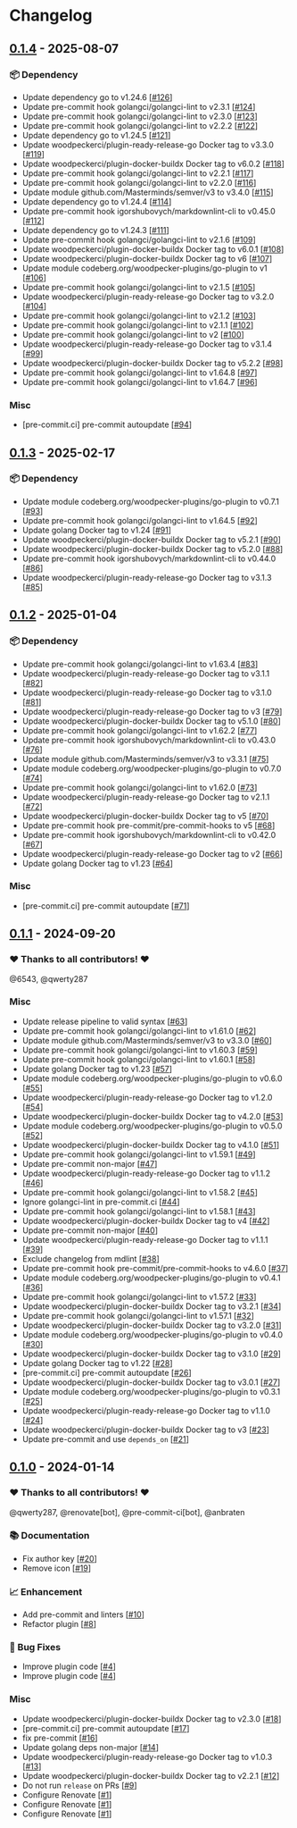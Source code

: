 # Changelog

## [0.1.4](https://github.com/woodpecker-ci/plugin-extend-env/releases/tag/0.1.4) - 2025-08-07

### 📦️ Dependency

- Update dependency go to v1.24.6 [[#126](https://github.com/woodpecker-ci/plugin-extend-env/pull/126)]
- Update pre-commit hook golangci/golangci-lint to v2.3.1 [[#124](https://github.com/woodpecker-ci/plugin-extend-env/pull/124)]
- Update pre-commit hook golangci/golangci-lint to v2.3.0 [[#123](https://github.com/woodpecker-ci/plugin-extend-env/pull/123)]
- Update pre-commit hook golangci/golangci-lint to v2.2.2 [[#122](https://github.com/woodpecker-ci/plugin-extend-env/pull/122)]
- Update dependency go to v1.24.5 [[#121](https://github.com/woodpecker-ci/plugin-extend-env/pull/121)]
- Update woodpeckerci/plugin-ready-release-go Docker tag to v3.3.0 [[#119](https://github.com/woodpecker-ci/plugin-extend-env/pull/119)]
- Update woodpeckerci/plugin-docker-buildx Docker tag to v6.0.2 [[#118](https://github.com/woodpecker-ci/plugin-extend-env/pull/118)]
- Update pre-commit hook golangci/golangci-lint to v2.2.1 [[#117](https://github.com/woodpecker-ci/plugin-extend-env/pull/117)]
- Update pre-commit hook golangci/golangci-lint to v2.2.0 [[#116](https://github.com/woodpecker-ci/plugin-extend-env/pull/116)]
- Update module github.com/Masterminds/semver/v3 to v3.4.0 [[#115](https://github.com/woodpecker-ci/plugin-extend-env/pull/115)]
- Update dependency go to v1.24.4 [[#114](https://github.com/woodpecker-ci/plugin-extend-env/pull/114)]
- Update pre-commit hook igorshubovych/markdownlint-cli to v0.45.0 [[#112](https://github.com/woodpecker-ci/plugin-extend-env/pull/112)]
- Update dependency go to v1.24.3 [[#111](https://github.com/woodpecker-ci/plugin-extend-env/pull/111)]
- Update pre-commit hook golangci/golangci-lint to v2.1.6 [[#109](https://github.com/woodpecker-ci/plugin-extend-env/pull/109)]
- Update woodpeckerci/plugin-docker-buildx Docker tag to v6.0.1 [[#108](https://github.com/woodpecker-ci/plugin-extend-env/pull/108)]
- Update woodpeckerci/plugin-docker-buildx Docker tag to v6 [[#107](https://github.com/woodpecker-ci/plugin-extend-env/pull/107)]
- Update module codeberg.org/woodpecker-plugins/go-plugin to v1 [[#106](https://github.com/woodpecker-ci/plugin-extend-env/pull/106)]
- Update pre-commit hook golangci/golangci-lint to v2.1.5 [[#105](https://github.com/woodpecker-ci/plugin-extend-env/pull/105)]
- Update woodpeckerci/plugin-ready-release-go Docker tag to v3.2.0 [[#104](https://github.com/woodpecker-ci/plugin-extend-env/pull/104)]
- Update pre-commit hook golangci/golangci-lint to v2.1.2 [[#103](https://github.com/woodpecker-ci/plugin-extend-env/pull/103)]
- Update pre-commit hook golangci/golangci-lint to v2.1.1 [[#102](https://github.com/woodpecker-ci/plugin-extend-env/pull/102)]
- Update pre-commit hook golangci/golangci-lint to v2 [[#100](https://github.com/woodpecker-ci/plugin-extend-env/pull/100)]
- Update woodpeckerci/plugin-ready-release-go Docker tag to v3.1.4 [[#99](https://github.com/woodpecker-ci/plugin-extend-env/pull/99)]
- Update woodpeckerci/plugin-docker-buildx Docker tag to v5.2.2 [[#98](https://github.com/woodpecker-ci/plugin-extend-env/pull/98)]
- Update pre-commit hook golangci/golangci-lint to v1.64.8 [[#97](https://github.com/woodpecker-ci/plugin-extend-env/pull/97)]
- Update pre-commit hook golangci/golangci-lint to v1.64.7 [[#96](https://github.com/woodpecker-ci/plugin-extend-env/pull/96)]

### Misc

- [pre-commit.ci] pre-commit autoupdate [[#94](https://github.com/woodpecker-ci/plugin-extend-env/pull/94)]

## [0.1.3](https://github.com/woodpecker-ci/plugin-extend-env/releases/tag/0.1.3) - 2025-02-17

### 📦️ Dependency

- Update module codeberg.org/woodpecker-plugins/go-plugin to v0.7.1 [[#93](https://github.com/woodpecker-ci/plugin-extend-env/pull/93)]
- Update pre-commit hook golangci/golangci-lint to v1.64.5 [[#92](https://github.com/woodpecker-ci/plugin-extend-env/pull/92)]
- Update golang Docker tag to v1.24 [[#91](https://github.com/woodpecker-ci/plugin-extend-env/pull/91)]
- Update woodpeckerci/plugin-docker-buildx Docker tag to v5.2.1 [[#90](https://github.com/woodpecker-ci/plugin-extend-env/pull/90)]
- Update woodpeckerci/plugin-docker-buildx Docker tag to v5.2.0 [[#88](https://github.com/woodpecker-ci/plugin-extend-env/pull/88)]
- Update pre-commit hook igorshubovych/markdownlint-cli to v0.44.0 [[#86](https://github.com/woodpecker-ci/plugin-extend-env/pull/86)]
- Update woodpeckerci/plugin-ready-release-go Docker tag to v3.1.3 [[#85](https://github.com/woodpecker-ci/plugin-extend-env/pull/85)]

## [0.1.2](https://github.com/woodpecker-ci/plugin-extend-env/releases/tag/0.1.2) - 2025-01-04

### 📦️ Dependency

- Update pre-commit hook golangci/golangci-lint to v1.63.4 [[#83](https://github.com/woodpecker-ci/plugin-extend-env/pull/83)]
- Update woodpeckerci/plugin-ready-release-go Docker tag to v3.1.1 [[#82](https://github.com/woodpecker-ci/plugin-extend-env/pull/82)]
- Update woodpeckerci/plugin-ready-release-go Docker tag to v3.1.0 [[#81](https://github.com/woodpecker-ci/plugin-extend-env/pull/81)]
- Update woodpeckerci/plugin-ready-release-go Docker tag to v3 [[#79](https://github.com/woodpecker-ci/plugin-extend-env/pull/79)]
- Update woodpeckerci/plugin-docker-buildx Docker tag to v5.1.0 [[#80](https://github.com/woodpecker-ci/plugin-extend-env/pull/80)]
- Update pre-commit hook golangci/golangci-lint to v1.62.2 [[#77](https://github.com/woodpecker-ci/plugin-extend-env/pull/77)]
- Update pre-commit hook igorshubovych/markdownlint-cli to v0.43.0 [[#76](https://github.com/woodpecker-ci/plugin-extend-env/pull/76)]
- Update module github.com/Masterminds/semver/v3 to v3.3.1 [[#75](https://github.com/woodpecker-ci/plugin-extend-env/pull/75)]
- Update module codeberg.org/woodpecker-plugins/go-plugin to v0.7.0 [[#74](https://github.com/woodpecker-ci/plugin-extend-env/pull/74)]
- Update pre-commit hook golangci/golangci-lint to v1.62.0 [[#73](https://github.com/woodpecker-ci/plugin-extend-env/pull/73)]
- Update woodpeckerci/plugin-ready-release-go Docker tag to v2.1.1 [[#72](https://github.com/woodpecker-ci/plugin-extend-env/pull/72)]
- Update woodpeckerci/plugin-docker-buildx Docker tag to v5 [[#70](https://github.com/woodpecker-ci/plugin-extend-env/pull/70)]
- Update pre-commit hook pre-commit/pre-commit-hooks to v5 [[#68](https://github.com/woodpecker-ci/plugin-extend-env/pull/68)]
- Update pre-commit hook igorshubovych/markdownlint-cli to v0.42.0 [[#67](https://github.com/woodpecker-ci/plugin-extend-env/pull/67)]
- Update woodpeckerci/plugin-ready-release-go Docker tag to v2 [[#66](https://github.com/woodpecker-ci/plugin-extend-env/pull/66)]
- Update golang Docker tag to v1.23 [[#64](https://github.com/woodpecker-ci/plugin-extend-env/pull/64)]

### Misc

- [pre-commit.ci] pre-commit autoupdate [[#71](https://github.com/woodpecker-ci/plugin-extend-env/pull/71)]

## [0.1.1](https://github.com/woodpecker-ci/plugin-extend-env/releases/tag/0.1.1) - 2024-09-20

### ❤️ Thanks to all contributors! ❤️

@6543, @qwerty287

### Misc

- Update release pipeline to valid syntax [[#63](https://github.com/woodpecker-ci/plugin-extend-env/pull/63)]
- Update pre-commit hook golangci/golangci-lint to v1.61.0 [[#62](https://github.com/woodpecker-ci/plugin-extend-env/pull/62)]
- Update module github.com/Masterminds/semver/v3 to v3.3.0 [[#60](https://github.com/woodpecker-ci/plugin-extend-env/pull/60)]
- Update pre-commit hook golangci/golangci-lint to v1.60.3 [[#59](https://github.com/woodpecker-ci/plugin-extend-env/pull/59)]
- Update pre-commit hook golangci/golangci-lint to v1.60.1 [[#58](https://github.com/woodpecker-ci/plugin-extend-env/pull/58)]
- Update golang Docker tag to v1.23 [[#57](https://github.com/woodpecker-ci/plugin-extend-env/pull/57)]
- Update module codeberg.org/woodpecker-plugins/go-plugin to v0.6.0 [[#55](https://github.com/woodpecker-ci/plugin-extend-env/pull/55)]
- Update woodpeckerci/plugin-ready-release-go Docker tag to v1.2.0 [[#54](https://github.com/woodpecker-ci/plugin-extend-env/pull/54)]
- Update woodpeckerci/plugin-docker-buildx Docker tag to v4.2.0 [[#53](https://github.com/woodpecker-ci/plugin-extend-env/pull/53)]
- Update module codeberg.org/woodpecker-plugins/go-plugin to v0.5.0 [[#52](https://github.com/woodpecker-ci/plugin-extend-env/pull/52)]
- Update woodpeckerci/plugin-docker-buildx Docker tag to v4.1.0 [[#51](https://github.com/woodpecker-ci/plugin-extend-env/pull/51)]
- Update pre-commit hook golangci/golangci-lint to v1.59.1 [[#49](https://github.com/woodpecker-ci/plugin-extend-env/pull/49)]
- Update pre-commit non-major [[#47](https://github.com/woodpecker-ci/plugin-extend-env/pull/47)]
- Update woodpeckerci/plugin-ready-release-go Docker tag to v1.1.2 [[#46](https://github.com/woodpecker-ci/plugin-extend-env/pull/46)]
- Update pre-commit hook golangci/golangci-lint to v1.58.2 [[#45](https://github.com/woodpecker-ci/plugin-extend-env/pull/45)]
- Ignore golangci-lint in pre-commit.ci [[#44](https://github.com/woodpecker-ci/plugin-extend-env/pull/44)]
- Update pre-commit hook golangci/golangci-lint to v1.58.1 [[#43](https://github.com/woodpecker-ci/plugin-extend-env/pull/43)]
- Update woodpeckerci/plugin-docker-buildx Docker tag to v4 [[#42](https://github.com/woodpecker-ci/plugin-extend-env/pull/42)]
- Update pre-commit non-major [[#40](https://github.com/woodpecker-ci/plugin-extend-env/pull/40)]
- Update woodpeckerci/plugin-ready-release-go Docker tag to v1.1.1 [[#39](https://github.com/woodpecker-ci/plugin-extend-env/pull/39)]
- Exclude changelog from mdlint [[#38](https://github.com/woodpecker-ci/plugin-extend-env/pull/38)]
- Update pre-commit hook pre-commit/pre-commit-hooks to v4.6.0 [[#37](https://github.com/woodpecker-ci/plugin-extend-env/pull/37)]
- Update module codeberg.org/woodpecker-plugins/go-plugin to v0.4.1 [[#36](https://github.com/woodpecker-ci/plugin-extend-env/pull/36)]
- Update pre-commit hook golangci/golangci-lint to v1.57.2 [[#33](https://github.com/woodpecker-ci/plugin-extend-env/pull/33)]
- Update woodpeckerci/plugin-docker-buildx Docker tag to v3.2.1 [[#34](https://github.com/woodpecker-ci/plugin-extend-env/pull/34)]
- Update pre-commit hook golangci/golangci-lint to v1.57.1 [[#32](https://github.com/woodpecker-ci/plugin-extend-env/pull/32)]
- Update woodpeckerci/plugin-docker-buildx Docker tag to v3.2.0 [[#31](https://github.com/woodpecker-ci/plugin-extend-env/pull/31)]
- Update module codeberg.org/woodpecker-plugins/go-plugin to v0.4.0 [[#30](https://github.com/woodpecker-ci/plugin-extend-env/pull/30)]
- Update woodpeckerci/plugin-docker-buildx Docker tag to v3.1.0 [[#29](https://github.com/woodpecker-ci/plugin-extend-env/pull/29)]
- Update golang Docker tag to v1.22 [[#28](https://github.com/woodpecker-ci/plugin-extend-env/pull/28)]
- [pre-commit.ci] pre-commit autoupdate [[#26](https://github.com/woodpecker-ci/plugin-extend-env/pull/26)]
- Update woodpeckerci/plugin-docker-buildx Docker tag to v3.0.1 [[#27](https://github.com/woodpecker-ci/plugin-extend-env/pull/27)]
- Update module codeberg.org/woodpecker-plugins/go-plugin to v0.3.1 [[#25](https://github.com/woodpecker-ci/plugin-extend-env/pull/25)]
- Update woodpeckerci/plugin-ready-release-go Docker tag to v1.1.0 [[#24](https://github.com/woodpecker-ci/plugin-extend-env/pull/24)]
- Update woodpeckerci/plugin-docker-buildx Docker tag to v3 [[#23](https://github.com/woodpecker-ci/plugin-extend-env/pull/23)]
- Update pre-commit and use `depends_on` [[#21](https://github.com/woodpecker-ci/plugin-extend-env/pull/21)]

## [0.1.0](https://github.com/woodpecker-ci/plugin-extend-env/releases/tag/0.1.0) - 2024-01-14

### ❤️ Thanks to all contributors! ❤️

@qwerty287, @renovate[bot], @pre-commit-ci[bot], @anbraten

### 📚 Documentation

- Fix author key [[#20](https://github.com/woodpecker-ci/plugin-extend-env/pull/20)]
- Remove icon [[#19](https://github.com/woodpecker-ci/plugin-extend-env/pull/19)]

### 📈 Enhancement

- Add pre-commit and linters [[#10](https://github.com/woodpecker-ci/plugin-extend-env/pull/10)]
- Refactor plugin [[#8](https://github.com/woodpecker-ci/plugin-extend-env/pull/8)]

### 🐛 Bug Fixes

- Improve plugin code [[#4](https://github.com/woodpecker-ci/plugin-extend-env/pull/4)]
- Improve plugin code [[#4](https://github.com/woodpecker-ci/plugin-extend-env/pull/4)]

### Misc

- Update woodpeckerci/plugin-docker-buildx Docker tag to v2.3.0 [[#18](https://github.com/woodpecker-ci/plugin-extend-env/pull/18)]
- [pre-commit.ci] pre-commit autoupdate [[#17](https://github.com/woodpecker-ci/plugin-extend-env/pull/17)]
- fix pre-commit [[#16](https://github.com/woodpecker-ci/plugin-extend-env/pull/16)]
- Update golang deps non-major [[#14](https://github.com/woodpecker-ci/plugin-extend-env/pull/14)]
- Update woodpeckerci/plugin-ready-release-go Docker tag to v1.0.3 [[#13](https://github.com/woodpecker-ci/plugin-extend-env/pull/13)]
- Update woodpeckerci/plugin-docker-buildx Docker tag to v2.2.1 [[#12](https://github.com/woodpecker-ci/plugin-extend-env/pull/12)]
- Do not run `release` on PRs [[#9](https://github.com/woodpecker-ci/plugin-extend-env/pull/9)]
- Configure Renovate [[#1](https://github.com/woodpecker-ci/plugin-extend-env/pull/1)]
- Configure Renovate [[#1](https://github.com/woodpecker-ci/plugin-extend-env/pull/1)]
- Configure Renovate [[#1](https://github.com/woodpecker-ci/plugin-extend-env/pull/1)]
